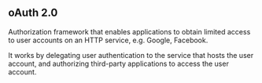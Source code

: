 ## oAuth 2.0

Authorization framework that enables applications to obtain limited access to user accounts on an HTTP service, e.g. Google, Facebook. 

It works by delegating user authentication to the service that hosts the user account, and authorizing third-party applications to access the user account.